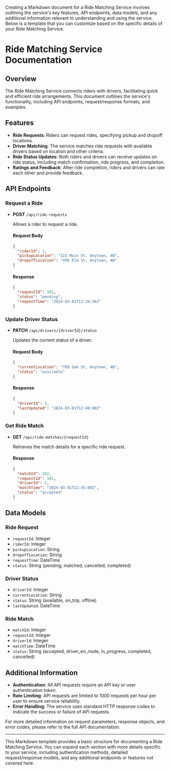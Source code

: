 Creating a Markdown document for a Ride Matching Service involves outlining the service's key features, API endpoints, data models, and any additional information relevant to understanding and using the service. Below is a template that you can customize based on the specific details of your Ride Matching Service.

# Ride Matching Service Documentation

## Overview

The Ride Matching Service connects riders with drivers, facilitating quick and efficient ride arrangements. This document outlines the service's functionality, including API endpoints, request/response formats, and examples.

## Features

- **Ride Requests**: Riders can request rides, specifying pickup and dropoff locations.
- **Driver Matching**: The service matches ride requests with available drivers based on location and other criteria.
- **Ride Status Updates**: Both riders and drivers can receive updates on ride status, including match confirmation, ride progress, and completion.
- **Ratings and Feedback**: After ride completion, riders and drivers can rate each other and provide feedback.

## API Endpoints

### Request a Ride

- **POST** `/api/ride-requests`

  Allows a rider to request a ride.

  #### Request Body

  ```json
  {
    "riderId": 1,
    "pickupLocation": "123 Main St, Anytown, AN",
    "dropoffLocation": "456 Elm St, Anytown, AN"
  }
  ```

  #### Response

  ```json
  {
    "requestId": 101,
    "status": "pending",
    "requestTime": "2024-03-01T12:34:56Z"
  }
  ```

### Update Driver Status

- **PATCH** `/api/drivers/{driverId}/status`

  Updates the current status of a driver.

  #### Request Body

  ```json
  {
    "currentLocation": "789 Oak St, Anytown, AN",
    "status": "available"
  }
  ```

  #### Response

  ```json
  {
    "driverId": 5,
    "lastUpdated": "2024-03-01T12:40:00Z"
  }
  ```

### Get Ride Match

- **GET** `/api/ride-matches/{requestId}`

  Retrieves the match details for a specific ride request.

  #### Response

  ```json
  {
    "matchId": 202,
    "requestId": 101,
    "driverId": 5,
    "matchTime": "2024-03-01T12:45:00Z",
    "status": "accepted"
  }
  ```

## Data Models

### Ride Request

- `requestId`: Integer
- `riderId`: Integer
- `pickupLocation`: String
- `dropoffLocation`: String
- `requestTime`: DateTime
- `status`: String (pending, matched, cancelled, completed)

### Driver Status

- `driverId`: Integer
- `currentLocation`: String
- `status`: String (available, on_trip, offline)
- `lastUpdated`: DateTime

### Ride Match

- `matchId`: Integer
- `requestId`: Integer
- `driverId`: Integer
- `matchTime`: DateTime
- `status`: String (accepted, driver_en_route, in_progress, completed, cancelled)

## Additional Information

- **Authentication**: All API requests require an API key or user authentication token.
- **Rate Limiting**: API requests are limited to 1000 requests per hour per user to ensure service reliability.
- **Error Handling**: The service uses standard HTTP response codes to indicate the success or failure of API requests.

For more detailed information on request parameters, response objects, and error codes, please refer to the full API documentation.

---

This Markdown template provides a basic structure for documenting a Ride Matching Service. You can expand each section with more details specific to your service, including authentication methods, detailed request/response models, and any additional endpoints or features not covered here.

